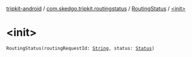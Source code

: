 [tripkit-android](../../index.md) / [com.skedgo.tripkit.routingstatus](../index.md) / [RoutingStatus](index.md) / [&lt;init&gt;](./-init-.md)

# &lt;init&gt;

`RoutingStatus(routingRequestId: `[`String`](https://kotlinlang.org/api/latest/jvm/stdlib/kotlin/-string/index.html)`, status: `[`Status`](../-status/index.md)`)`